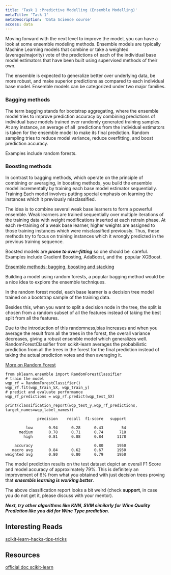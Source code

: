 ```yaml
---
title: 'Task 1 :Predictive Modelling (Ensemble Modelling)'
metaTitle: 'Task 1'
metaDescription: 'Data Science course'
access: data
---
```


Moving forward with the next level to improve the model, you can have a look at some ensemble modeling methods. Ensemble models are typically Machine Learning models that combine or take a weighted (average/majority) vote of the predictions of each of the individual base model estimators that have been built using supervised methods of their own. 

The ensemble is expected to generalize better over underlying data, be more robust, and make superior predictions as compared to each individual base model. Ensemble models can be categorized under two major families.

### Bagging methods

The term bagging stands for bootstrap aggregating, where the ensemble model tries to improve prediction accuracy by combining predictions of individual base models trained over randomly generated training samples. At any instance, an average of all  predictions from the individual estimators is taken for the ensemble model to make its final prediction. Random sampling tries to reduce model variance, reduce overfitting, and boost prediction accuracy. 

Examples include random forests.

### Boosting methods

In contrast to bagging methods, which operate on the principle of combining or averaging, in boosting methods, you build the ensemble model incrementally by training each base model estimator sequentially. Training Each model involves putting special emphasis on learning the instances which it previously misclassified.

The idea is to combine several weak base learners to form a
powerful ensemble. Weak learners are trained sequentially over multiple iterations of the training data with weight modifications inserted at each retrain phase. At each re-training of a weak base learner, higher weights are assigned to those training instances which were misclassified previously. Thus, these methods try to focus on
training instances which it wrongly predicted in the previous training sequence.

Boosted models are ***prone to over-fitting*** so one should be  careful. Examples include Gradient Boosting, AdaBoost, and the  popular XGBoost.

[Ensemble methods: bagging, boosting and stacking](https://towardsdatascience.com/ensemble-methods-bagging-boosting-and-stacking-c9214a10a205)

Building a model using random forests, a popular bagging method would be a nice idea to explore the ensemble techniques.

In the random forest model, each base learner is a decision tree model trained on a bootstrap sample of the training data.

Besides this, when you want to split a decision node in the tree, the split is chosen from a random subset of all the features instead of taking the best split from all the features. 

Due to the introduction of this randomness,bias increases and when you average the result from all the trees in the forest, the overall variance decreases, giving a robust ensemble model which generalizes well. RandomForestClassifier from scikit-learn averages the probabilistic prediction from all the trees in the forest for the final
prediction instead of taking the actual prediction votes and then averaging it.

[More on Random Forest](https://towardsdatascience.com/understanding-random-forest-58381e0602d2)

```
from sklearn.ensemble import RandomForestClassifier
# train the model
wqp_rf = RandomForestClassifier()
wqp_rf.fit(wqp_train_SX, wqp_train_y)
# predict and evaluate performance
wqp_rf_predictions = wqp_rf.predict(wqp_test_SX)

print(classification_report(wqp_test_y,wqp_rf_predictions, target_names=wqp_label_names))
```

```
              precision    recall  f1-score   support

         low       0.94      0.28      0.43        54
      medium       0.78      0.71      0.74       718
        high       0.81      0.88      0.84      1178

    accuracy                           0.80      1950
   macro avg       0.84      0.62      0.67      1950
weighted avg       0.80      0.80      0.79      1950
```

The model prediction results on the test dataset depict an overall F1 Score and model accuracy of approximately 79%. This is definitely an improvement of 6% from what you obtained with just decision trees proving that ***ensemble learning is working better***.

The above classification report looks a bit weird (check **support**, in case you do not get it, please discuss with your mentor).

***Next, try other algorithms like KNN, SVM similarly for Wine Quality Prediction like you did for Wine Type prediction.***

## Interesting Reads

[scikit-learn-hacks-tips-tricks](https://www.analyticsvidhya.com/blog/2020/05/7-scikit-learn-hacks-tips-tricks/)

## Resources

[official doc scikit-learn](https://scikit-learn.org/stable/)
